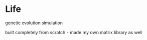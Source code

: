 # Life

genetic evolution simulation

built completely from scratch - made my own matrix library as well
